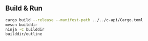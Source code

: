 ## Build & Run

```sh
cargo build --release --manifest-path ../../c-api/Cargo.toml
meson builddir
ninja -C builddir
builddir/outline
```

